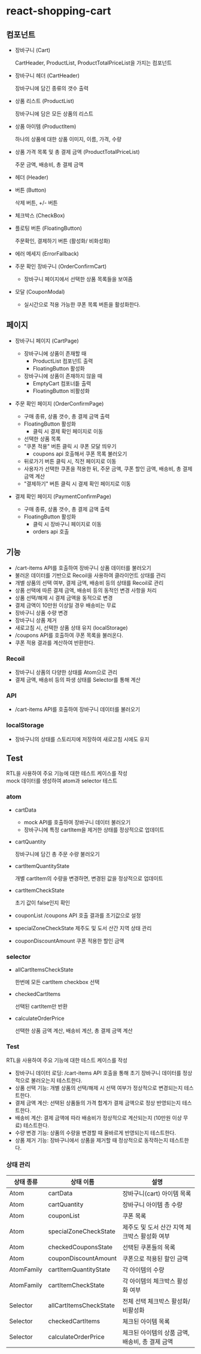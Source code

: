 # react-shopping-cart

## 컴포넌트

- 장바구니 (Cart)

  CartHeader, ProductList, ProductTotalPriceList을 가지는 컴포넌트

- 장바구니 헤더 (CartHeader)

  장바구니에 담긴 종류의 갯수 출력

- 상품 리스트 (ProductList)

  장바구니에 담은 모든 상품의 리스트

- 상품 아이템 (ProductItem)

  하나의 상품에 대한 상품 이미지, 이름, 가격, 수량

- 상품 가격 목록 및 총 결제 금액 (ProductTotalPriceList)

  주문 금액, 배송비, 총 결제 금액

- 헤더 (Header)

- 버튼 (Button)

  삭제 버튼, +/- 버튼

- 체크박스 (CheckBox)

- 플로팅 버튼 (FloatingButton)

  주문확인, 결제하기 버튼 (활성화/ 비화성화)

- 에러 메세지 (ErrorFallback)

- 주문 확인 장바구니 (OrderConfirmCart)

  - 장바구니 페이지에서 선택한 상품 목록들을 보여줌

- 모달 (CouponModal)
  - 실시간으로 적용 가능한 쿠폰 목록 버튼을 활성화한다.

## 페이지

- 장바구니 페이지 (CartPage)

  - 장바구니에 상품이 존재할 때
    - ProductList 컴포넌트 출력
    - FloatingButton 활성화
  - 장바구니에 상품이 존재하지 않을 때
    - EmptyCart 컴포너틑 출력
    - FloatingButton 비활성화

- 주문 확인 페이지 (OrderConfirmPage)

  - 구매 종류, 상품 갯수, 총 결제 금액 출력
  - FloatingButton 활성화
    - 클릭 시 결제 확인 페이지로 이동
  - 선택한 상품 목록
  - "쿠폰 적용" 버튼 클릭 시 쿠폰 모달 띄우기
    - coupons api 호출해서 쿠폰 목록 불러오기
  - 뒤로가기 버튼 클릭 시, 직전 페이지로 이동
  - 사용자가 선택한 쿠폰을 적용한 뒤, 주문 금액, 쿠폰 할인 금액, 배송비, 총 결제 금액 계산
  - "결제하기" 버튼 클릭 시 결제 확인 페이지로 이동

- 결제 확인 페이지 (PaymentConfirmPage)

  - 구매 종류, 상품 갯수, 총 결제 금액 출력
  - FloatingButton 활성화
    - 클릭 시 장바구니 페이지로 이동
    - orders api 호출

## 기능

- /cart-items API를 호출하여 장바구니 상품 데이터를 불러오기
- 불러온 데이터를 기반으로 Recoil을 사용하여 클라이언트 상태를 관리
- 개별 상품의 선택 여부, 결제 금액, 배송비 등의 상태를 Recoil로 관리
- 상품 선택에 따른 결제 금액, 배송비 등의 동적인 변경 사항을 처리
- 상품 선택/해제 시 결제 금액을 동적으로 변경
- 결제 금액이 10만원 이상일 경우 배송비는 무료
- 장바구니 상품 수량 변경
- 장바구니 상품 제거
- 새로고침 시, 선택한 상품 상태 유지 (localStorage)
- /coupons API를 호출하여 쿠폰 목록을 불러온다.
- 쿠폰 적용 결과를 계산하여 반환한다.

### Recoil

- 장바구니 상품의 다양한 상태를 Atom으로 관리
- 결제 금액, 배송비 등의 파생 상태를 Selector를 통해 계산

### API

- /cart-items API를 호출하여 장바구니 데이터를 불러오기

### localStorage

- 장바구니의 상태를 스토리지에 저장하여 새로고침 시에도 유지

## Test

RTL을 사용하여 주요 기능에 대한 테스트 케이스를 작성  
mock 데이터를 생성하여 atom과 selector 테스트

### atom

- cartData

  - mock API를 호출하여 장바구니 데이터 불러오기
  - 장바구니에 특정 cartItem을 제거한 상태를 정상적으로 업데이트

- cartQuantity

  장바구니에 담긴 총 주문 수량 불러오기

- cartItemQuantityState

  개별 cartItem의 수량을 변경하면, 변경된 값을 정상적으로 업데이트

- cartItemCheckState

  초기 값이 false인지 확인

- couponList
  /coupons API 호출 결과를 초기값으로 설정

- specialZoneCheckState
  제주도 및 도서 산간 지역 상태 관리

- couponDiscountAmount
  쿠폰 적용한 할인 금액

### selector

- allCartItemsCheckState

  한번에 모든 cartItem checkbox 선택

- checkedCartItems

  선택된 cartItem만 반환

- calculateOrderPrice

  선택한 상품 금액 계산, 배송비 계산, 총 결제 금액 계산

### Test

RTL을 사용하여 주요 기능에 대한 테스트 케이스를 작성

- 장바구니 데이터 로딩: /cart-items API 호출을 통해 초기 장바구니 데이터를 정상적으로 불러오는지 테스트한다.
- 상품 선택 기능: 개별 상품의 선택/해제 시 선택 여부가 정상적으로 변경되는지 테스트한다.
- 결제 금액 계산: 선택된 상품들의 가격 합계가 결제 금액으로 정상 반영되는지 테스트한다.
- 배송비 계산: 결제 금액에 따라 배송비가 정상적으로 계산되는지 (10만원 이상 무료) 테스트한다.
- 수량 변경 기능: 상품의 수량을 변경할 때 올바르게 반영되는지 테스트한다.
- 상품 제거 기능: 장바구니에서 상품을 제거할 때 정상적으로 동작하는지 테스트한다.

### 상태 관리

| 상태 종류  | 상태 이름              | 설명                                            |
| ---------- | ---------------------- | ----------------------------------------------- |
| Atom       | cartData               | 장바구니(cart) 아이템 목록                      |
| Atom       | cartQuantity           | 장바구니 아이템 총 수량                         |
| Atom       | couponList             | 쿠폰 목록                                       |
| Atom       | specialZoneCheckState  | 제주도 및 도서 산간 지역 체크박스 활성화 여부   |
| Atom       | checkedCouponsState    | 선택된 쿠폰들의 목록                            |
| Atom       | couponDiscountAmount   | 쿠폰으로 적용된 할인 금액                       |
| AtomFamily | cartItemQuantityState  | 각 아이템의 수량                                |
| AtomFamily | cartItemCheckState     | 각 아이템의 체크박스 활성화 여부                |
| Selector   | allCartItemsCheckState | 전체 선택 체크박스 활성화/비활성화              |
| Selector   | checkedCartItems       | 체크된 아이템 목록                              |
| Selector   | calculateOrderPrice    | 체크된 아이템의 상품 금액, 배송비, 총 결제 금액 |

